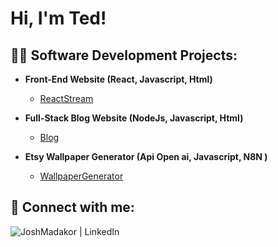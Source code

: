 <h1>Hi, I'm Ted! </h1>

<h2>👨‍💻 Software Development Projects:</h2>


- <b>Front-End Website (React, Javascript, Html)</b>
  - [ReactStream](https://github.com/TedBradleyPolicarpe/Projet-streaming-) </i>

- <b>Full-Stack Blog Website (NodeJs, Javascript, Html)</b>
  - [Blog](https://github.com/TedBradleyPolicarpe/Blog-Full-stack) </i>

- <b>Etsy Wallpaper Generator (Api Open ai, Javascript, N8N )</b>
  - [WallpaperGenerator](https://github.com/TedBradleyPolicarpe/Blog-Full-stack) </i>


<h2> 🤳 Connect with me:</h2>


[<img align="left" alt="JoshMadakor | LinkedIn"  src="https://img.icons8.com/?size=45&id=13930&format=png&color=000000" />][linkedin]



[linkedin]: https://www.linkedin.com/in/ted-bradley-policarpe-a812a51b2/

<!--
**joshmadakor1/joshmadakor1** is a ✨ _special_ ✨ repository because its `README.md` (this file) appears on your GitHub profile.

Here are some ideas to get you started:

- 🔭 I’m currently working on ...
- 🌱 I’m currently learning ...
- 👯 I’m looking to collaborate on ...
- 🤔 I’m looking for help with ...
- 💬 Ask me about ...
- 📫 How to reach me: ...
- 😄 Pronouns: ...
- ⚡ Fun fact: ...
-->
